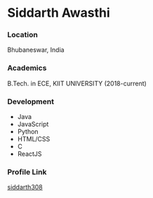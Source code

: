 # Siddarth Awasthi

### Location

Bhubaneswar, India

### Academics

B.Tech. in ECE, KIIT UNIVERSITY (2018-current)

### Development

- Java
- JavaScript
- Python
- HTML/CSS
- C
- ReactJS

### Profile Link

[siddarth308](https://github.com/siddarth308)
